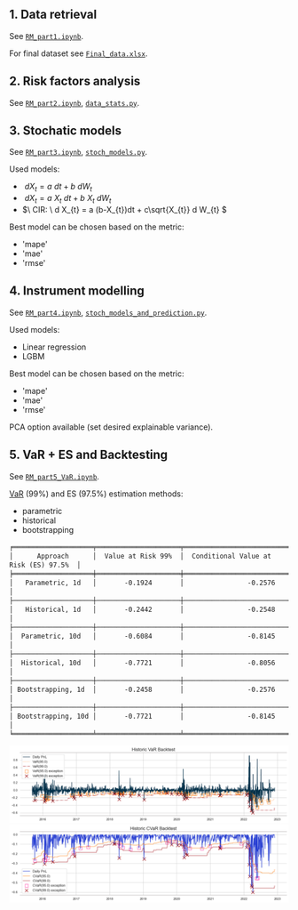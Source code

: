 ## 1. Data retrieval 
See [`RM_part1.ipynb`](RM_part1.ipynb).

For final dataset see [`Final_data.xlsx`](Final_data.xlsx).
## 2. Risk factors analysis 
See [`RM_part2.ipynb`](RM_part2.ipynb), [`data_stats.py`](data_stats.py).
## 3. Stochatic models 
See [`RM_part3.ipynb`](RM_part3.ipynb), [`stoch_models.py`](stoch_models.py).

Used models:
- $\ dX_{t} = a \ dt + b \ dW_{t}$
- $\ dX_{t} = a \ X_{t} \ dt + b \ X_{t} \ dW_{t}$
- $\ CIR: \ d X_{t} = a (b-X_{t})dt + c\sqrt{X_{t}} d W_{t} $

Best model can be chosen based on the metric:
- 'mape'
- 'mae'
- 'rmse'
## 4. Instrument modelling 
See [`RM_part4.ipynb`](RM_part4.ipynb), [`stoch_models_and_prediction.py`](stoch_models_and_prediction.py).

Used models:
- Linear regression
- LGBM

Best model can be chosen based on the metric:
- 'mape'
- 'mae'
- 'rmse'

PCA option available (set desired explainable variance).

## 5. VaR + ES and Backtesting
See [`RM_part5_VaR.ipynb`](RM_part5_VaR.ipynb).

[VaR](https://pypi.org/project/var/) (99%) and ES (97.5%) estimation methods:
- parametric
- historical
- bootstrapping

```
╒════════════════════╤═════════════════════╤════════════════════════════════════════╕
│      Approach      │  Value at Risk 99%  │  Conditional Value at Risk (ES) 97.5%  │
╞════════════════════╪═════════════════════╪════════════════════════════════════════╡
│   Parametric, 1d   │       -0.1924       │                -0.2576                 │
├────────────────────┼─────────────────────┼────────────────────────────────────────┤
│   Historical, 1d   │       -0.2442       │                -0.2548                 │
├────────────────────┼─────────────────────┼────────────────────────────────────────┤
│  Parametric, 10d   │       -0.6084       │                -0.8145                 │
├────────────────────┼─────────────────────┼────────────────────────────────────────┤
│  Historical, 10d   │       -0.7721       │                -0.8056                 │
├────────────────────┼─────────────────────┼────────────────────────────────────────┤
│ Bootstrapping, 1d  │       -0.2458       │                -0.2576                 │
├────────────────────┼─────────────────────┼────────────────────────────────────────┤
│ Bootstrapping, 10d │       -0.7721       │                -0.8145                 │
╘════════════════════╧═════════════════════╧════════════════════════════════════════╛
```

![alt text](../results/images/historic_var_all.png)
![alt text](../results/images/historic_es_all.png)
